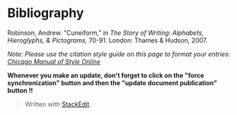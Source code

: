 # Bibliography

Robinson, Andrew. "Cuneiform," in *The Story of Writing: Alphabets, Hieroglyphs, & Pictograms,* 70-91. London: Thames & Hudson, 2007.

*Note: Please use the citation style guide on this page to format your entries: [Chicago Manual of Style Online](http://www.chicagomanualofstyle.org/tools_citationguide.html)*

**Whenever you make an update, don't forget to click on the "force synchronization" button and then the "update document publication" button !!**


> Written with [StackEdit](https://stackedit.io/).